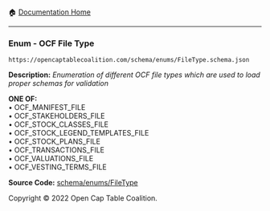 :house: [Documentation Home](/docs/README.md)

---

### Enum - OCF File Type

`https://opencaptablecoalition.com/schema/enums/FileType.schema.json`

**Description:** _Enumeration of different OCF file types which are used to load proper schemas for validation_

**ONE OF:**</br>&bull; OCF_MANIFEST_FILE </br>&bull; OCF_STAKEHOLDERS_FILE </br>&bull; OCF_STOCK_CLASSES_FILE </br>&bull; OCF_STOCK_LEGEND_TEMPLATES_FILE </br>&bull; OCF_STOCK_PLANS_FILE </br>&bull; OCF_TRANSACTIONS_FILE </br>&bull; OCF_VALUATIONS_FILE </br>&bull; OCF_VESTING_TERMS_FILE

**Source Code:** [schema/enums/FileType](../../../schema/enums/FileType.schema.json)

Copyright © 2022 Open Cap Table Coalition.
